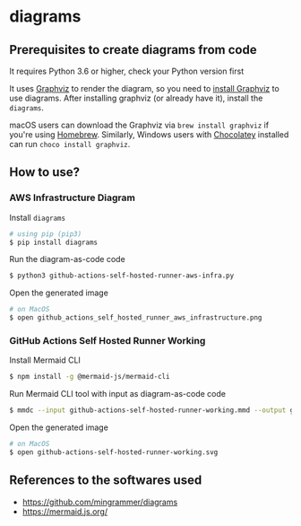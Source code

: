 # diagrams

## Prerequisites to create diagrams from code

It requires Python 3.6 or higher, check your Python version first

It uses [Graphviz](https://www.graphviz.org/) to render the diagram, so you need to [install Graphviz](https://graphviz.gitlab.io/download/) to use diagrams. After installing graphviz (or already have it), install the `diagrams`.

macOS users can download the Graphviz via `brew install graphviz` if you're using [Homebrew](https://brew.sh/). Similarly, Windows users with [Chocolatey](https://chocolatey.org/) installed can run `choco install graphviz`.

## How to use?

### AWS Infrastructure Diagram

Install `diagrams`

```bash
# using pip (pip3)
$ pip install diagrams
```

Run the diagram-as-code code

```bash
$ python3 github-actions-self-hosted-runner-aws-infra.py
```

Open the generated image

```bash
# on MacOS
$ open github_actions_self_hosted_runner_aws_infrastructure.png
```

### GitHub Actions Self Hosted Runner Working

Install Mermaid CLI

```bash
$ npm install -g @mermaid-js/mermaid-cli
```

Run Mermaid CLI tool with input as diagram-as-code code

```bash
$ mmdc --input github-actions-self-hosted-runner-working.mmd --output github-actions-self-hosted-runner-working.svg
```

Open the generated image

```bash
# on MacOS
$ open github-actions-self-hosted-runner-working.svg
```

## References to the softwares used

- https://github.com/mingrammer/diagrams
- https://mermaid.js.org/
